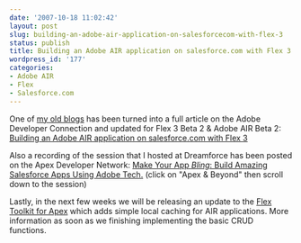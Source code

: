 ```yaml
---
date: '2007-10-18 11:02:42'
layout: post
slug: building-an-adobe-air-application-on-salesforcecom-with-flex-3
status: publish
title: Building an Adobe AIR application on salesforce.com with Flex 3
wordpress_id: '177'
categories:
- Adobe AIR
- Flex
- Salesforce.com
---
```


One of [my old blogs](/wordpress/2007/07/24/tutorial-salesforcecom-on-air-with-flex-3/) has been turned into a full article on the Adobe Developer Connection and updated for Flex 3 Beta 2 & Adobe AIR Beta 2:
[Building an Adobe AIR application on salesforce.com with Flex 3](http://www.adobe.com/devnet/flex/articles/flex_air_salesforce.html)

Also a recording of the session that I hosted at Dreamforce has been posted on the Apex Developer Network:
[Make Your App *Bling*: Build Amazing Salesforce Apps Using Adobe Tech.](http://wiki.apexdevnet.com/index.php/Dreamforce07_Dev_Sessions) (click on "Apex & Beyond" then scroll down to the session)

Lastly, in the next few weeks we will be releasing an update to the [Flex Toolkit for Apex](http://flex.org/salesforce) which adds simple local caching for AIR applications.  More information as soon as we finishing implementing the basic CRUD functions.
